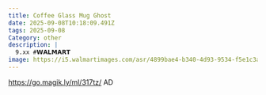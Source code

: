```yaml
---
title: Coffee Glass Mug Ghost
date: 2025-09-08T10:18:09.491Z
tags: 2025-09-08
Category: other
description: |
  9.xx #𝗪𝗔𝗟𝗠𝗔𝗥𝗧 
image: https://i5.walmartimages.com/asr/4899bae4-b340-4d93-9534-f5e1c3aaa4bc.464c049d103040b599adcb2eca8a8dd2.jpeg?odnHeight=2000&odnWidth=2000&odnBg=FFFFFF
---
```

https://go.magik.ly/ml/317tz/
AD